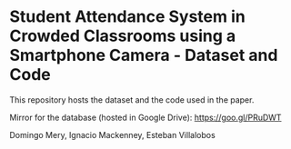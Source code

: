 # Student Attendance System in Crowded Classrooms using a Smartphone Camera - Dataset and Code

This repository hosts the dataset and the code used in the paper.

Mirror for the database (hosted in Google Drive): https://goo.gl/PRuDWT

Domingo Mery,
Ignacio Mackenney,
Esteban Villalobos
